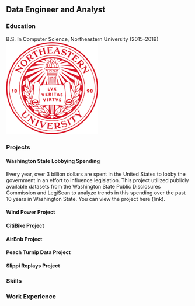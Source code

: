 ## Data Engineer and Analyst 

### Education
B.S. In Computer Science, Northeastern University (2015-2019) <img src="/images/neu.png" width=50% height=50%>

### Projects
#### Washington State Lobbying Spending
Every year, over 3 billion dollars are spent in the United States to lobby the government in an effort to influence legislation.  This project utilized publicly available datasets from the Washington State Public Disclosures Commission and LegiScan to analyze trends in this spending over the past 10 years in Washington State.  You can view the project here (link).  

#### Wind Power Project

#### CitiBike Project

#### AirBnb Project

#### Peach Turnip Data Project

#### Slippi Replays Project


### Skills


### Work Experience

